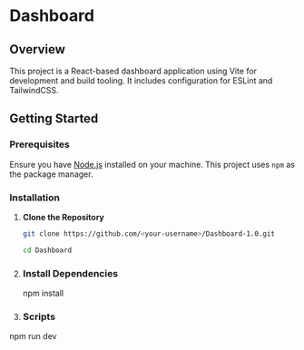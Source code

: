 # Dashboard

## Overview

This project is a React-based dashboard application using Vite for development and build tooling. It includes configuration for ESLint and TailwindCSS.

## Getting Started

### Prerequisites

Ensure you have [Node.js](https://nodejs.org/) installed on your machine. This project uses `npm` as the package manager.

### Installation

1. **Clone the Repository**

   ```sh
   git clone https://github.com/<your-username>/Dashboard-1.0.git
   
   cd Dashboard
2. ### Install Dependencies
   npm install

3. ### Scripts

  npm run dev

